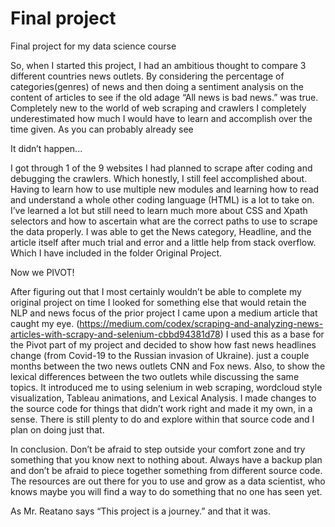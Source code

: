 # Final project
Final project for my data science course

So, when I started this project, I had an ambitious thought to compare 3 different countries news outlets.  By considering the percentage of categories(genres) of news and then doing a sentiment analysis on the content of articles to see if the old adage “All news is bad news.” was true.  Completely new to the world of web scraping and crawlers I completely underestimated how much I would have to learn and accomplish over the time given.  As you can probably already see 

 

It didn’t happen... 

 

I got through 1 of the 9 websites I had planned to scrape after coding and debugging the crawlers. Which honestly, I still feel accomplished about.  Having to learn how to use multiple new modules and learning how to read and understand a whole other coding language (HTML) is a lot to take on.  I’ve learned a lot but still need to learn much more about CSS and Xpath selectors and how to ascertain what are the correct paths to use to scrape the data properly.   I was able to get the News category, Headline, and the article itself after much trial and error and a little help from stack overflow.  Which I have included in the folder Original Project. 

 

Now we PIVOT! 

 

After figuring out that I most certainly wouldn’t be able to complete my original project on time I looked for something else that would retain the NLP and news focus of the prior project I came upon a medium article that caught my eye. (https://medium.com/codex/scraping-and-analyzing-news-articles-with-scrapy-and-selenium-cbbd94381d78) I used this as a base for the Pivot part of my project and decided to show how fast news headlines change (from Covid-19 to the Russian invasion of Ukraine). just a couple months between the two news outlets CNN and Fox news.  Also, to show the lexical differences between the two outlets while discussing the same topics.    It introduced me to using selenium in web scraping, wordcloud style visualization, Tableau animations, and Lexical Analysis.  I made changes to the source code for things that didn’t work right and made it my own, in a sense.  There is still plenty to do and explore within that source code and I plan on doing just that. 

 

In conclusion.  Don’t be afraid to step outside your comfort zone and try something that you know next to nothing about.  Always have a backup plan and don’t be afraid to piece together something from different source code.  The resources are out there for you to use and grow as a data scientist, who knows maybe you will find a way to do something that no one has seen yet. 

 

As Mr. Reatano says “This project is a journey.” and that it was. 

 
